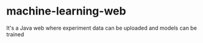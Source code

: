 # machine-learning-web
It's a Java web where experiment data can be uploaded and models can be trained

